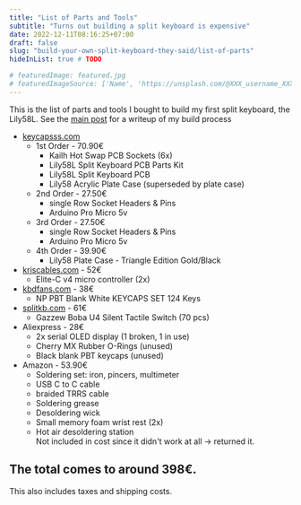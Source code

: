 ```yaml
---
title: "List of Parts and Tools"
subtitle: "Turns out building a split keyboard is expensive"
date: 2022-12-11T08:16:25+07:00
draft: false
slug: "build-your-own-split-keyboard-they-said/list-of-parts"
hideInList: true # TODO

# featuredImage: featured.jpg
# featuredImageSource: ['Name', 'https://unsplash.com/@XXX_username_XXX?utm_source=unsplash&utm_medium=referral&utm_content=creditCopyText']
---
```


This is the list of parts and tools I bought to build my first split keyboard, the Lily58L. See the [main post]() for a writeup of my build process

- [keycapsss.com](https://keycapsss.com/)
    - 1st Order - 70.90€
        - Kailh Hot Swap PCB Sockets (6x)
        - Lily58L Split Keyboard PCB Parts Kit 
        - Lily58L Split Keyboard PCB
        - Lily58 Acrylic Plate Case (superseded by plate case)
    - 2nd Order - 27.50€
        - single Row Socket Headers & Pins
        - Arduino Pro Micro 5v
    - 3rd Order - 27.50€
        - single Row Socket Headers & Pins
        - Arduino Pro Micro 5v
    - 4th Order - 39.90€
        - Lily58 Plate Case - Triangle Edition Gold/Black
- [kriscables.com](https://kriscables.com/) - 52€
    - Elite-C v4 micro controller (2x)
- [kbdfans.com](https://kbdfans.com/) - 38€
    - NP PBT Blank White KEYCAPS SET 124 Keys
- [splitkb.com](https://splitkb.com/) - 61€
    - Gazzew Boba U4 Silent Tactile Switch (70 pcs)
- Aliexpress - 28€
    - 2x serial OLED display (1 broken, 1 in use)
    - Cherry MX Rubber O-Rings (unused)
    - Black blank PBT keycaps (unused)
- Amazon - 53.90€
    - Soldering set: iron, pincers, multimeter
    - USB C to C cable 
    - braided TRRS cable
    - Soldering grease
    - Desoldering wick
    - Small memory foam wrist rest (2x)
    - Hot air desoldering station \
        Not included in cost since it didn't work at all -> returned it.

## **The total comes to around 398€.**
This also includes taxes and shipping costs.